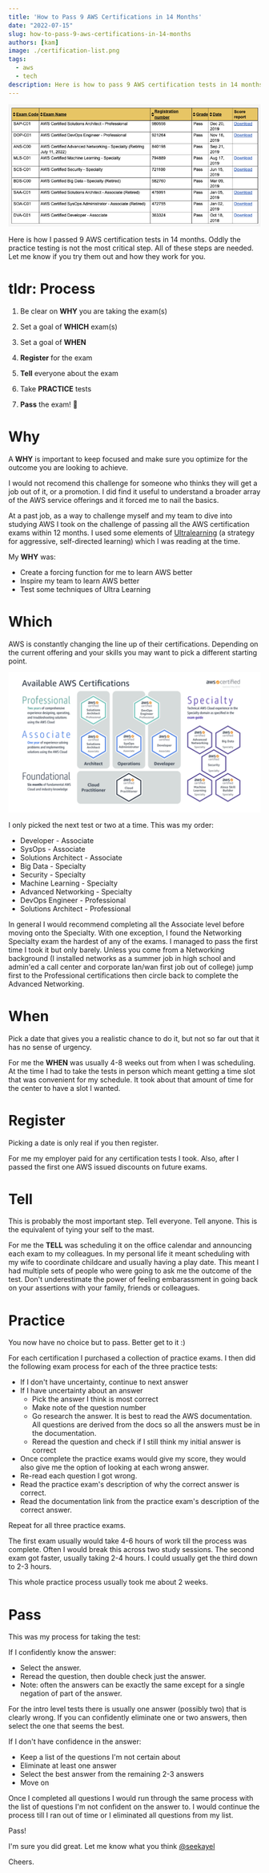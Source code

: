 ```yaml
---
title: 'How to Pass 9 AWS Certifications in 14 Months'
date: "2022-07-15"
slug: how-to-pass-9-aws-certifications-in-14-months
authors: [kam]
image: ./certification-list.png
tags:
  - aws
  - tech
description: Here is how to pass 9 AWS certification tests in 14 months.
---
```


![A List of My Certifications](./certification-list.png)

Here is how I passed 9 AWS certification tests in 14 months. Oddly the practice testing is not the most critical step. All of these steps are needed. Let me know if you try them out and how they work for you.

<!-- truncate -->

# tldr: Process

1) Be clear on **WHY** you are taking the exam(s)

2) Set a goal of **WHICH** exam(s)

3) Set a goal of **WHEN**

4) **Register** for the exam

5) **Tell** everyone about the exam

6) Take **PRACTICE** tests

7) **Pass** the exam! 🎉

# Why

A **WHY** is important to keep focused and make sure you optimize for the outcome you are looking to achieve.

I would not recomend this challenge for someone who thinks they will get a job out of it, or a promotion. I did find it useful to understand a broader array of the AWS service offerings and it forced me to nail the basics.

At a past job, as a way to challenge myself and my team to dive into studying AWS I took on the challenge of passing all the AWS certification exams within 12 months. I used some elements of [Ultralearning](https://www.scotthyoung.com/blog/ultralearning/) (a strategy for aggressive, self-directed learning) which I was reading at the time.

My **WHY** was:

- Create a forcing function for me to learn AWS better
- Inspire my team to learn AWS better
- Test some techniques of Ultra Learning

# Which

AWS is constantly changing the line up of their certifications. Depending on the current offering and your skills you may want to pick a different starting point.


![Certification Path as of 2022](./aws-certification-path.png)

I only picked the next test or two at a time. This was my order:

- Developer - Associate
- SysOps - Associate
- Solutions Architect - Associate
- Big Data - Specialty
- Security - Specialty
- Machine Learning - Specialty
- Advanced Networking - Specialty
- DevOps Engineer - Professional
- Solutions Architect - Professional

In general I would recommend completing all the Associate level before moving onto the Specialty. With one exception, I found the Networking Specialty exam the hardest of any of the exams. I managed to pass the first time I took it but only barely. Unless you come from a Networking background (I installed networks as a summer job in high school and admin'ed a call center and corporate lan/wan first job out of college) jump first to the Professional certifications then circle back to complete the Advanced Networking.

# When

Pick a date that gives you a realistic chance to do it, but not so far out that it has no sense of urgency.

For me the **WHEN** was usually 4-8 weeks out from when I was scheduling. At the time I had to take the tests in person which meant getting a time slot that was convenient for my schedule. It took about that amount of time for the center to have a slot I wanted.

# Register

Picking a date is only real if you then register.

For me my employer paid for any certification tests I took. Also, after I passed the first one AWS issued discounts on future exams.

# Tell

This is probably the most important step. Tell everyone. Tell anyone. This is the equivalent of tying your self to the mast.

For me the **TELL** was scheduling it on the office calendar and announcing each exam to my colleagues. In my personal life it meant  scheduling with my wife to coordinate childcare and usually having a play date. This meant I had multiple sets of people who were going to ask me the outcome of the test. Don't underestimate the power of feeling embarassment in going back on your assertions with your family, friends or colleagues.

# Practice

You now have no choice but to pass. Better get to it :) 

For each certification I purchased a collection of practice exams. I then did the following exam process for each of the three practice tests:

- If I don't have uncertainty, continue to next answer
- If I have uncertainty about an answer
  - Pick the answer I think is most correct
  - Make note of the question number
  - Go research the answer. It is best to read the AWS documentation. All questions are derived from the docs so all the answers must be in the documentation.
  - Reread the question and check if I still think my initial answer is correct
- Once complete the practice exams would give my score, they would also give me the option of looking at each wrong answer.
- Re-read each question I got wrong.
- Read the practice exam's description of why the correct answer is correct.
- Read the documentation link from the practice exam's description of the correct answer.

Repeat for all three practice exams.

The first exam usually would take 4-6 hours of work till the process was complete. Often I would break this across two study sessions. The second exam got faster, usually taking 2-4 hours. I could usually get the third down to 2-3 hours.

This whole practice process usually took me about 2 weeks.

# Pass

This was my process for taking the test:

If I confidently know the answer:

- Select  the answer.
- Reread the question, then double check just the answer.
- Note: often the answers can be exactly the same except for a single negation of part of the answer.

For the intro level tests there is usually one answer (possibly two) that is clearly wrong. If you can confidently eliminate one or two answers, then select the one that seems the best.

If I don't have confidence in the answer:

- Keep a list of the questions I'm not certain about
- Eliminate at least one answer
- Select the best answer from the remaining 2-3 answers
- Move on

Once I completed all questions I would run through the same process with the list of questions I'm not confident on the answer to. I would continue the process till I ran out of time or I eliminated all questions from my list.

Pass!

I'm sure you did great. Let me know what you think [@seekayel](https://twitter.com/seekayel)

Cheers.
